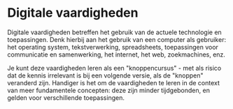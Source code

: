 # Digitale vaardigheden

Digitale vaardigheden betreffen het gebruik van de actuele technologie en toepassingen. Denk hierbij aan het gebruik van een computer als gebruiker: het operating system, tekstverwerking, spreadsheets, toepassingen voor communicatie en samenwerking, het internet, het web, zoekmachines, enz.

Je kunt deze vaardigheden leren als een "knoppencursus" - met als risico dat de kennis irrelevant is bij een volgende versie, als de "knoppen" veranderd zijn. Handiger is het om de vaardigheden te leren in de context van meer fundamentele concepten: deze zijn minder tijdgebonden, en gelden voor verschillende toepassingen.





